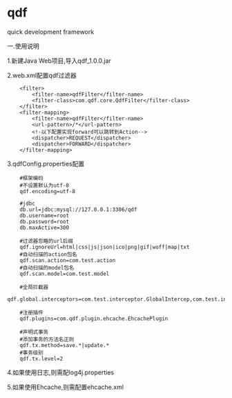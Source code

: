 # qdf
quick development framework

一.使用说明

1.新建Java Web项目,导入qdf_1.0.0.jar

2.web.xml配置qdf过滤器
	
		<filter>  
			<filter-name>qdfFilter</filter-name>  
			<filter-class>com.qdf.core.QdfFilter</filter-class>  
		</filter>  
		<filter-mapping>  
			<filter-name>qdfFilter</filter-name>  
			<url-pattern>/*</url-pattern> 
			<!-以下配置实现forward可以跳转到Action-->
			<dispatcher>REQUEST</dispatcher>
			<dispatcher>FORWARD</dispatcher>
		</filter-mapping> 
		
3.qdfConfig.properties配置
		
		#框架编码
		#不设置默认为utf-8
		qdf.encoding=utf-8
		
		#jdbc
		db.url=jdbc:mysql://127.0.0.1:3306/qdf
		db.username=root
		db.password=root
		db.maxActive=300
		
		#过滤器忽略的url后缀
		qdf.ignoreUrl=html|css|js|json|ico|png|gif|woff|map|txt
		#自动扫描的action包名
		qdf.scan.action=com.test.action
		#自动扫描的model包名
		qdf.scan.model=com.test.model
		
		#全局拦截器
		qdf.global.interceptors=com.test.interceptor.GlobalIntercep,com.test.interceptor.GlobalIntercep2
		
		#注册插件 
		qdf.plugins=com.qdf.plugin.ehcache.EhcachePlugin
		
		#声明式事务
		#添加事务的方法名正则
		qdf.tx.method=save.*|update.*
		#事务级别
		qdf.tx.level=2
	
4.如果使用日志,则需配log4j.properties

5.如果使用Ehcache,则需配置ehcache.xml